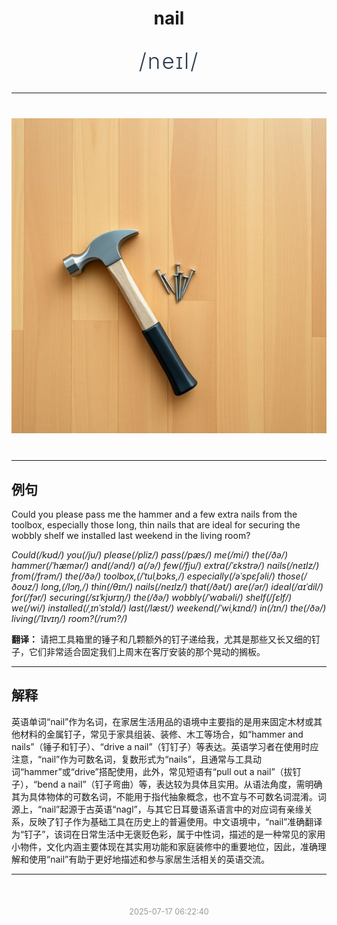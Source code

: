 <div align="center">

# nail

<div style="margin: 30px 0;">
<h1 style="font-size: 2.5em; font-weight: 300; letter-spacing: 2px; margin: 0; color: #2c3e50;">
/neɪl/
</h1>
</div>

</div>

---

<div align="center" style="margin: 40px 0;">

![nail](images/nail.png)

</div>

---

## 例句

Could you please pass me the hammer and a few extra nails from the toolbox, especially those long, thin nails that are ideal for securing the wobbly shelf we installed last weekend in the living room?

*Could(/kʊd/) you(/ju/) please(/pliz/) pass(/pæs/) me(/mi/) the(/ðə/) hammer(/ˈhæmər/) and(/ənd/) a(/ə/) few(/fju/) extra(/ˈɛkstrə/) nails(/neɪlz/) from(/frəm/) the(/ðə/) toolbox,(/ˈtulˌbɔks,/) especially(/əˈspɛʃəli/) those(/ðoʊz/) long,(/lɔŋ,/) thin(/θɪn/) nails(/neɪlz/) that(/ðət/) are(/ər/) ideal(/aɪˈdil/) for(/fər/) securing(/sɪˈkjʊrɪŋ/) the(/ðə/) wobbly(/ˈwɑbəli/) shelf(/ʃɛlf/) we(/wi/) installed(/ˌɪnˈstɔld/) last(/læst/) weekend(/ˈwiˌkɪnd/) in(/ɪn/) the(/ðə/) living(/ˈlɪvɪŋ/) room?(/rum?/)*

**翻译：** 请把工具箱里的锤子和几颗额外的钉子递给我，尤其是那些又长又细的钉子，它们非常适合固定我们上周末在客厅安装的那个晃动的搁板。

---

## 解释

英语单词“nail”作为名词，在家居生活用品的语境中主要指的是用来固定木材或其他材料的金属钉子，常见于家具组装、装修、木工等场合，如“hammer and nails”（锤子和钉子）、“drive a nail”（钉钉子）等表达。英语学习者在使用时应注意，“nail”作为可数名词，复数形式为“nails”，且通常与工具动词“hammer”或“drive”搭配使用，此外，常见短语有“pull out a nail”（拔钉子），“bend a nail”（钉子弯曲）等，表达较为具体且实用。从语法角度，需明确其为具体物体的可数名词，不能用于指代抽象概念，也不宜与不可数名词混淆。词源上，“nail”起源于古英语“nagl”，与其它日耳曼语系语言中的对应词有亲缘关系，反映了钉子作为基础工具在历史上的普遍使用。中文语境中，“nail”准确翻译为“钉子”，该词在日常生活中无褒贬色彩，属于中性词，描述的是一种常见的家用小物件，文化内涵主要体现在其实用功能和家庭装修中的重要地位，因此，准确理解和使用“nail”有助于更好地描述和参与家居生活相关的英语交流。


---

<div align="center" style="margin-top: 50px;">
<small style="color: #999; font-size: 0.9em;">2025-07-17 06:22:40</small>
</div>
